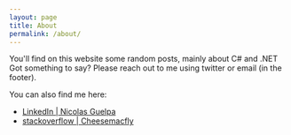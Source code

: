 ```yaml
---
layout: page
title: About
permalink: /about/
---
```


You'll find on this website some random posts, mainly about C# and .NET  
Got something to say? Please reach out to me using twitter or email (in the footer).

You can also find me here:

 - [LinkedIn \| Nicolas Guelpa](https://www.linkedin.com/in/nicolasguelpa)
 - [stackoverflow \| Cheesemacfly](http://stackoverflow.com/users/1443490)
